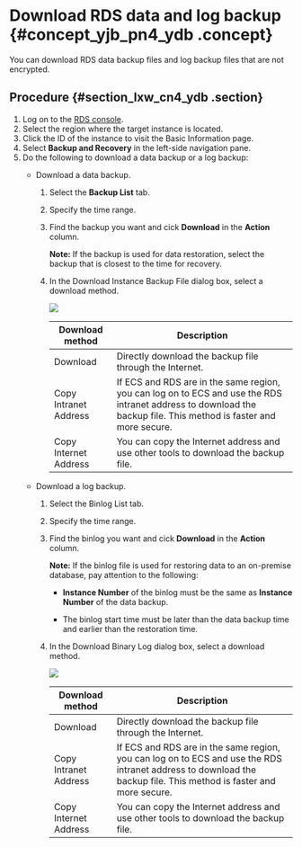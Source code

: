 # Download RDS data and log backup {#concept_yjb_pn4_ydb .concept}

You can download RDS data backup files and log backup files that are not encrypted.

## Procedure {#section_lxw_cn4_ydb .section}

1.  Log on to the [RDS console](https://rds.console.aliyun.com/).
2.  Select the region where the target instance is located.
3.  Click the ID of the instance to visit the Basic Information page.
4.  Select **Backup and Recovery** in the left-side navigation pane.
5.  Do the following to download a data backup or a log backup:
    -   Download a data backup.

        1.  Select the **Backup List** tab.
        2.  Specify the time range.
        3.  Find the backup you want and cick **Download** in the **Action** column.

            **Note:** If the backup is used for data restoration, select the backup that is closest to the time for recovery.

        4.  In the Download Instance Backup File dialog box, select a download method.

            ![](http://static-aliyun-doc.oss-cn-hangzhou.aliyuncs.com/assets/img/7966/6231_en-US.png)

            |Download method|Description|
            |---------------|-----------|
            |Download|Directly download the backup file through the Internet.|
            |Copy Intranet Address|If ECS and RDS are in the same region, you can log on to ECS and use the RDS intranet address to download the backup file. This method is faster and more secure.|
            |Copy Internet Address|You can copy the Internet address and use other tools to download the backup file.|

    -   Download a log backup.

        1.  Select the Binlog List tab.
        2.  Specify the time range.
        3.  Find the binlog you want and cick **Download** in the **Action** column.

            **Note:** If the binlog file is used for restoring data to an on-premise database, pay attention to the following:

            -   **Instance Number** of the binlog must be the same as **Instance Number** of the data backup.

            -   The binlog start time must be later than the data backup time and earlier than the restoration time.

        4.  In the Download Binary Log dialog box, select a download method.

            ![](http://static-aliyun-doc.oss-cn-hangzhou.aliyuncs.com/assets/img/7966/6232_en-US.png)

            |Download method|Description|
            |---------------|-----------|
            |Download|Directly download the backup file through the Internet.|
            |Copy Intranet Address|If ECS and RDS are in the same region, you can log on to ECS and use the RDS intranet address to download the backup file. This method is faster and more secure.|
            |Copy Internet Address|You can copy the Internet address and use other tools to download the backup file.|


